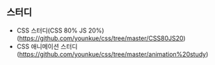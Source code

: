 ## 스터디
* CSS 스터디(CSS 80% JS 20%) (https://github.com/younkue/css/tree/master/CSS80JS20)
* CSS 애니메이션 스터디 (https://github.com/younkue/css/tree/master/animation%20study)

